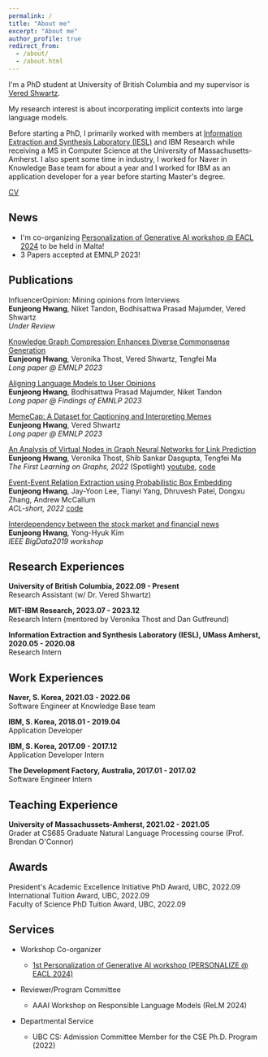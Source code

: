 ```yaml
---
permalink: /
title: "About me"
excerpt: "About me"
author_profile: true
redirect_from: 
  - /about/
  - /about.html
---
```


I'm a PhD student at University of British Columbia and my supervisor is [Vered Shwartz](https://www.cs.ubc.ca/~vshwartz/). 

My research interest is about incorporating implicit contexts into large language models.

Before starting a PhD, I primarily worked with members at [Information Extraction and Synthesis Laboratory (IESL)](http://www.iesl.cs.umass.edu/) and IBM Research while receiving a MS in Computer Science at the University of Massachusetts-Amherst.
I also spent some time in industry, I worked for Naver in Knowledge Base team for about a year 
and I worked for IBM as an application developer for a year before starting Master's degree.

[//]: # (I'm particularly interested in understanding and finding new insights from unstructured texts by transforming the text to structured form.)

[//]: # (Ultimately, I would like to develop a simple, robust, and efficient model with an interpretable inference process that can be easily applied to industry.)

[//]: # ()
[//]: # (My most recent works are focused on relation extraction, geometric embedding, graph neural networks, and knowledge graphs.)

[//]: # (I primarily worked with members at [Information Extraction and Synthesis Laboratory &#40;IESL&#41;]&#40;http://www.iesl.cs.umass.edu/&#41; and IBM Research while receiving a MS in Computer Science at the University of Massachusetts-Amherst.)


[CV](https://eujhwang.github.io/files/eunjeong_research_cv.pdf)

News
------
- I'm co-organizing [Personalization of Generative AI workshop @ EACL 2024](https://genpersonalization.github.io/) to be held in Malta!
- 3 Papers accepted at EMNLP 2023!

Publications
------
InfluencerOpinion: Mining opinions from Interviews \
**Eunjeong Hwang**, Niket Tandon, Bodhisattwa Prasad Majumder, Vered Shwartz \
*Under Review*

[Knowledge Graph Compression Enhances Diverse Commonsense Generation](https://aclanthology.org/2023.emnlp-main.37/) \
**Eunjeong Hwang**, Veronika Thost, Vered Shwartz, Tengfei Ma \
*Long paper @ EMNLP 2023*

[Aligning Language Models to User Opinions](https://aclanthology.org/2023.findings-emnlp.393/) \
**Eunjeong Hwang**, Bodhisattwa Prasad Majumder, Niket Tandon \
*Long paper @ Findings of EMNLP 2023*

[MemeCap: A Dataset for Captioning and Interpreting Memes](https://aclanthology.org/2023.emnlp-main.89/) \
**Eunjeong Hwang**, Vered Shwartz \
*Long paper @ EMNLP 2023*

[An Analysis of Virtual Nodes in Graph Neural Networks for Link Prediction](https://openreview.net/pdf?id=dI6KBKNRp7) \
**Eunjeong Hwang**, Veronika Thost, Shib Sankar Dasgupta, Tengfei Ma \
*The First Learning on Graphs, 2022* (Spotlight) [youtube](https://www.youtube.com/watch?v=b7ak7FgZQa4&t=5273s), [code](https://github.com/eujhwang/vn-analysis)

[Event-Event Relation Extraction using Probabilistic Box Embedding](https://aclanthology.org/2022.acl-short.26/) \
**Eunjeong Hwang**, Jay-Yoon Lee, Tianyi Yang, Dhruvesh Patel, Dongxu Zhang, Andrew McCallum \
*ACL-short, 2022* [code](https://github.com/iesl/ce2ere)
   
[Interdependency between the stock market and financial news](https://www.computer.org/csdl/proceedings-article/big-data/2019/09006533/1hJsuZdq0la) \
**Eunjeong Hwang**, Yong-Hyuk Kim \
*IEEE BigData2019 workshop*
   

Research Experiences
------
**University of British Columbia, 2022.09 - Present** \
Research Assistant (w/ Dr. Vered Shwartz)

**MIT-IBM Research, 2023.07 - 2023.12** \
Research Intern (mentored by Veronika Thost and Dan Gutfreund)

**Information Extraction and Synthesis Laboratory (IESL), UMass Amherst, 2020.05 - 2020.08**\
Research Intern
  
Work Experiences
------
**Naver, S. Korea, 2021.03 - 2022.06**\
Software Engineer at Knowledge Base team

**IBM, S. Korea, 2018.01 - 2019.04**\
Application Developer

**IBM, S. Korea, 2017.09 - 2017.12**\
Application Developer Intern

**The Development Factory, Australia, 2017.01 - 2017.02**\
Software Engineer Intern

Teaching Experience
------
**University of Massachussets-Amherst, 2021.02 - 2021.05**\
Grader at CS685 Graduate Natural Language Processing course (Prof. Brendan O'Connor)

Awards
------
President's Academic Excellence Initiative PhD Award, UBC, 2022.09 \
International Tuition Award, UBC, 2022.09 \
Faculty of Science PhD Tuition Award, UBC, 2022.09


Services
------
- Workshop Co-organizer
  - [1st Personalization of Generative AI workshop (PERSONALIZE @ EACL 2024)](https://genpersonalization.github.io/)

- Reviewer/Program Committee
  - AAAI Workshop on Responsible Language Models (ReLM 2024)

- Departmental Service
  - UBC CS: Admission Committee Member for the CSE Ph.D. Program (2022)

